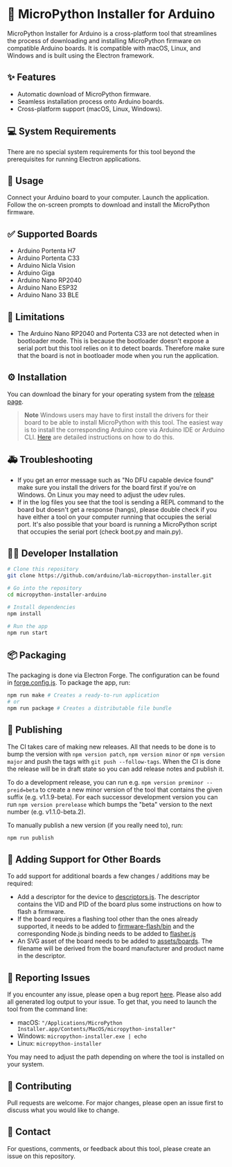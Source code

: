 # 🐍 MicroPython Installer for Arduino

MicroPython Installer for Arduino is a cross-platform tool that streamlines the process of downloading and installing MicroPython firmware on compatible Arduino boards. It is compatible with macOS, Linux, and Windows and is built using the Electron framework.

## ✨ Features
- Automatic download of MicroPython firmware.
- Seamless installation process onto Arduino boards.
- Cross-platform support (macOS, Linux, Windows).

## 💻 System Requirements
There are no special system requirements for this tool beyond the prerequisites for running Electron applications.

## 👀 Usage
Connect your Arduino board to your computer.
Launch the application.
Follow the on-screen prompts to download and install the MicroPython firmware.

## ✅ Supported Boards
- Arduino Portenta H7
- Arduino Portenta C33
- Arduino Nicla Vision
- Arduino Giga
- Arduino Nano RP2040
- Arduino Nano ESP32
- Arduino Nano 33 BLE

## 🙅 Limitations

- The Arduino Nano RP2040 and Portenta C33 are not detected when in bootloader mode. This is because the bootloader doesn't expose a serial port but this tool relies on it to detect boards. Therefore make sure that the board is not in bootloader mode when you run the application.

## ⚙️ Installation

You can download the binary for your operating system from the [release page](https://github.com/arduino/lab-micropython-installer/releases).

> **Note**
> Windows users may have to first install the drivers for their board to be able to install MicroPython with this tool. The easiest way is to install the corresponding Arduino core via Arduino IDE or Arduino CLI. [Here](https://docs.arduino.cc/software/ide-v2/tutorials/ide-v2-board-manager) are detailed instructions on how to do this.

## 🚑 Troubleshooting

- If you get an error message such as "No DFU capable device found" make sure you install the drivers for the board first if you're on Windows. On Linux you may need to adjust the udev rules.
- If in the log files you see that the tool is sending a REPL command to the board but doesn't get a response (hangs), please double check if you have either a tool on your computer running that occupies the serial port. It's also possible that your board is running a MicroPython script that occupies the serial port (check boot.py and main.py).

## 🧑‍💻 Developer Installation

```bash
# Clone this repository
git clone https://github.com/arduino/lab-micropython-installer.git

# Go into the repository
cd micropython-installer-arduino

# Install dependencies
npm install

# Run the app
npm run start
```

## 📦 Packaging

The packaging is done via Electron Forge. The configuration can be found in [forge.config.js](./forge.config.js). To package the app, run:

```bash
npm run make # Creates a ready-to-run application
# or
npm run package # Creates a distributable file bundle
```

## 📣 Publishing

The CI takes care of making new releases. All that needs to be done is to bump the version with `npm version patch`, `npm version minor` or `npm version major` and push the tags with `git push --follow-tags`. 
When the CI is done the release will be in draft state so you can add release notes and publish it.

To do a development release, you can run e.g. `npm version preminor --preid=beta` to create a new minor version of the tool that contains the given suffix (e.g. v1.1.9-beta). For each successor development version you can run `npm version prerelease` which bumps the "beta" version to the next number (e.g. v1.1.0-beta.2).

To manually publish a new version (if you really need to), run:

```bash
npm run publish
```

## 🫶 Adding Support for Other Boards
To add support for additional boards a few changes / additions may be required:
- Add a descriptor for the device to [descriptors.js](./firmware-flash/logic/descriptors.js). The descriptor contains the VID and PID of the board plus some instructions on how to flash a firmware.
- If the board requires a flashing tool other than the ones already supported, it needs to be added to [firmware-flash/bin](./firmware-flash/bin/) and the corresponding Node.js binding needs to be added to [flasher.js](./firmware-flash/logic/flasher.js)
- An SVG asset of the board needs to be added to [assets/boards](./assets/boards/). The filename will be derived from the board manufacturer and product name in the descriptor.

## 🐛 Reporting Issues
If you encounter any issue, please open a bug report [here](https://github.com/arduino/lab-micropython-installer/issues). Please also add all generated log output to your issue. To get that, you need to launch the tool from the command line:
- macOS: `"/Applications/MicroPython Installer.app/Contents/MacOS/micropython-installer"`
- Windows: `micropython-installer.exe | echo`
- Linux: `micropython-installer`

You may need to adjust the path depending on where the tool is installed on your system.

## 💪 Contributing
Pull requests are welcome. For major changes, please open an issue first to discuss what you would like to change.

## 🤙 Contact
For questions, comments, or feedback about this tool, please create an issue on this repository.